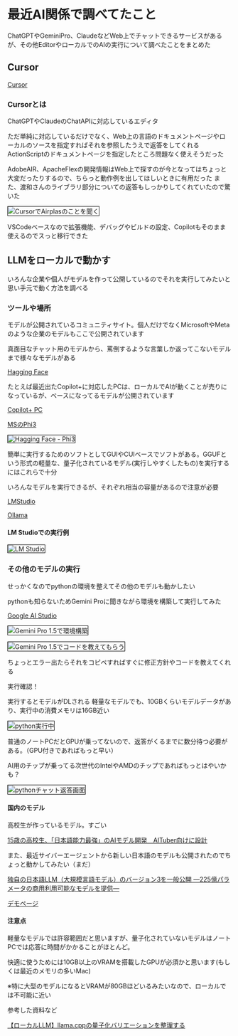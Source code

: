 # 最近AI関係で調べてたこと

ChatGPTやGeminiPro、ClaudeなどWeb上でチャットできるサービスがあるが、その他EditorやローカルでのAIの実行について調べたことをまとめた

## Cursor

[Cursor](https://www.cursor.com/)

### Cursorとは

ChatGPTやClaudeのChatAPIに対応しているエディタ

ただ単純に対応しているだけでなく、Web上の言語のドキュメントページやローカルのソースを指定すればそれを参照したうえで返答をしてくれる
ActionScriptのドキュメントページを指定したところ問題なく使えそうだった

AdobeAIR、ApacheFlexの開発情報はWeb上で探すのが今となってはちょっと大変だったりするので、ちらっと動作例を出してほしいときに有用だった
また、渡和さんのライブラリ部分についての返答もしっかりしてくれていたので驚いた

<img src="./images/cursor_airplas.png" style="border: 1px solid #000"
	 alt="CursorでAirplasのことを聞く">

VSCodeベースなので拡張機能、デバッグやビルドの設定、Copilotもそのまま使えるのでスっと移行できた

## LLMをローカルで動かす

いろんな企業や個人がモデルを作って公開しているのでそれを実行してみたいと思い手元で動く方法を調べる

### ツールや場所

モデルが公開されているコミュニティサイト。個人だけでなくMicrosoftやMetaのような企業のモデルもここで公開されています

真面目なチャット用のモデルから、罵倒するような言葉しか返ってこないモデルまで様々なモデルがある

[Hagging Face](https://huggingface.co/)

たとえば最近出たCopilot+に対応したPCは、ローカルでAIが動くことが売りになっているが、ベースになってるモデルが公開されています

[Copilot+ PC](https://www.microsoft.com/ja-jp/windows/copilot-plus-pcs?r=1)

[MSのPhi3](https://huggingface.co/collections/microsoft/phi-3-6626e15e9585a200d2d761e3)

<img src="./images/hagging-phi3.png" style="border: 1px solid #000"
     alt="Hagging Face - Phi3">

簡単に実行するためのソフトとしてGUIやCUIベースでソフトがある。GGUFという形式の軽量な、量子化されているモデル(実行しやすくしたもの)を実行するにはこれらで十分

いろんなモデルを実行できるが、それぞれ相当の容量があるので注意が必要

[LMStudio](https://lmstudio.ai/)

[Ollama](https://ollama.com/)

#### LM Studioでの実行例

<img src="./images/lm_studio.png" style="border: 1px solid #000"
     alt="LM Studio">

### その他のモデルの実行

せっかくなのでpythonの環境を整えてその他のモデルも動かしたい

pythonも知らないためGemini Proに聞きながら環境を構築して実行してみた

[Google AI Studio](https://aistudio.google.com/)

<img src="./images/gemini_pro_anaconda.png" style="border: 1px solid #000"
     alt="Gemini Pro 1.5で環境構築">

<img src="./images/gemini_pro_code.png" style="border: 1px solid #000"
     alt="Gemini Pro 1.5でコードを教えてもらう">

ちょっとエラー出たらそれをコピペすればすぐに修正方針やコードを教えてくれる

実行確認！

実行するとモデルがDLされる
軽量なモデルでも、10GBくらいモデルデータがあり、実行中の消費メモリは16GB近い

<img src="./images/py_process.png" style="border: 1px solid #000"
     alt="python実行中">

普通のノートPCだとGPUが乗ってないので、返答がくるまでに数分待つ必要がある。（GPU付きであればもっと早い）

AI用のチップが乗ってる次世代のIntelやAMDのチップであればもっとはやいかも？

<img src="./images/py_chat.png" style="border: 1px solid #000"
     alt="pythonチャット返答画面">

#### 国内のモデル

高校生が作っているモデル。すごい

[15歳の高校生、「日本語能力最強」のAIモデル開発　AITuber向けに設計](https://ascii.jp/elem/000/004/198/4198012/)

また、最近サイバーエージェントから新しい日本語のモデルも公開されたのでちょっと動かしてみたい（まだ）

[独自の日本語LLM（大規模言語モデル）のバージョン3を一般公開 ―225億パラメータの商用利用可能なモデルを提供―](https://www.cyberagent.co.jp/news/detail/id=30463)

[デモページ](https://huggingface.co/spaces/cyberagent/calm3-22b-chat-demo)

#### 注意点

軽量なモデルでは許容範囲だと思いますが、量子化されていないモデルはノートPCでは応答に時間がかかることがほとんど。

快適に使うためには10GB以上のVRAMを搭載したGPUが必須かと思います(もしくは最近のメモリの多いMac)

※特に大型のモデルになるとVRAMが80GBほどいるみたいなので、ローカルでは不可能に近い

参考した資料など

[【ローカルLLM】llama.cppの量子化バリエーションを整理する](https://note.com/bakushu/n/n1badaf7a91a0)
